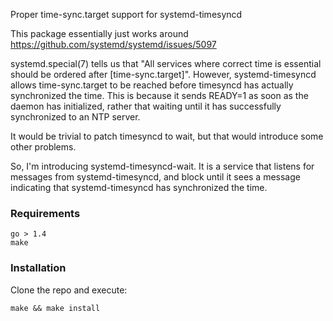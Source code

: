 Proper time-sync.target support for systemd-timesyncd

This package essentially just works around
  https://github.com/systemd/systemd/issues/5097

systemd.special(7) tells us that "All services where correct time is
essential should be ordered after [time-sync.target]".  However,
systemd-timesyncd allows time-sync.target to be reached before
timesyncd has actually synchronized the time.  This is because it
sends READY=1 as soon as the daemon has initialized, rather that
waiting until it has successfully synchronized to an NTP server.

It would be trivial to patch timesyncd to wait, but that would
introduce some other problems.

So, I'm introducing systemd-timesyncd-wait.  It is a service that
listens for messages from systemd-timesyncd, and block until it sees a
message indicating that systemd-timesyncd has synchronized the time.

### Requirements

	go > 1.4
	make


### Installation

Clone the repo and execute:

	make && make install

